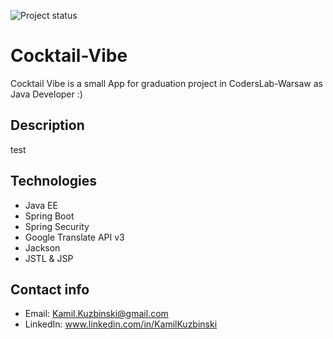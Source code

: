 ![Project status](https://github.com/Garfeello/Cocktail-Vibe/workflows/Project%20status/badge.svg)

# Cocktail-Vibe
Cocktail Vibe is a small App for graduation project in CodersLab-Warsaw as Java Developer :)


## Description
test

## Technologies
- Java EE
- Spring Boot
- Spring Security
- Google Translate API v3
- Jackson
- JSTL & JSP


## Contact info
- Email: <Kamil.Kuzbinski@gmail.com>
- LinkedIn: www.linkedin.com/in/KamilKuzbinski

